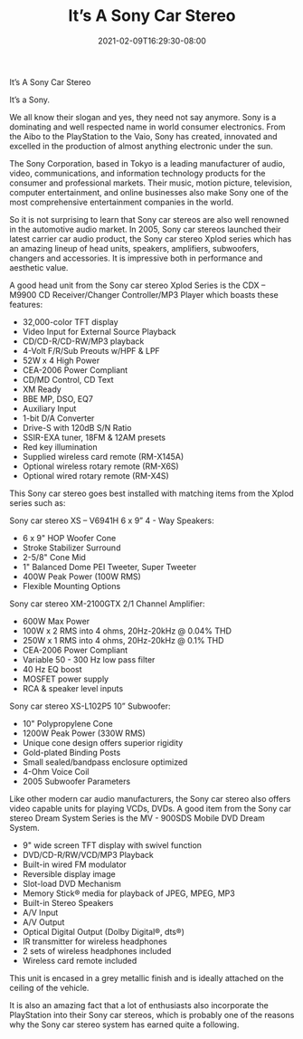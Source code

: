 ﻿---
title: "It’s A Sony Car Stereo"
date: 2021-02-09T16:29:30-08:00
description: "Car-Stereo Tips for Web Success"
featured_image: "/images/Car-Stereo.jpg"
tags: ["Car Stereo"]
---

It’s A Sony Car Stereo

It’s a Sony.

We all know their slogan and yes, they need not say anymore. Sony is a dominating and well respected name in world consumer electronics. From the Aibo to the PlayStation to the Vaio, Sony has created, innovated and excelled in the production of almost anything electronic under the sun.

The Sony Corporation, based in Tokyo is a leading manufacturer of audio, video, communications, and information technology products for the consumer and professional markets. Their music, motion picture, television, computer entertainment, and online businesses also make Sony one of the most comprehensive entertainment companies in the world. 

So it is not surprising to learn that Sony car stereos are also well renowned in the automotive audio market. In 2005, Sony car stereos launched their latest carrier car audio product, the Sony car stereo Xplod series which has an amazing lineup of head units, speakers, amplifiers, subwoofers, changers and accessories. It is impressive both in performance and aesthetic value. 

A good head unit from the Sony car stereo Xplod Series is the CDX – M9900 CD Receiver/Changer Controller/MP3 Player which boasts these features:   

- 32,000-color TFT display
- Video Input for External Source Playback
- CD/CD-R/CD-RW/MP3 playback
- 4-Volt F/R/Sub Preouts w/HPF & LPF
- 52W x 4 High Power
- CEA-2006 Power Compliant
- CD/MD Control, CD Text
- XM Ready
- BBE MP, DSO, EQ7
- Auxiliary Input
- 1-bit D/A Converter
- Drive-S with 120dB S/N Ratio
- SSIR-EXA tuner, 18FM & 12AM presets
- Red key illumination
- Supplied wireless card remote (RM-X145A)
- Optional wireless rotary remote (RM-X6S)
- Optional wired rotary remote (RM-X4S)   
 
This Sony car stereo goes best installed with matching items from the Xplod series such as: 

Sony car stereo XS – V6941H 6 x 9” 4 - Way Speakers: 

- 6 x 9" HOP Woofer Cone
- Stroke Stabilizer Surround
- 2-5/8" Cone Mid
- 1" Balanced Dome PEI Tweeter, Super Tweeter
- 400W Peak Power (100W RMS)
- Flexible Mounting Options 

Sony car stereo XM-2100GTX 2/1 Channel Amplifier:

- 600W Max Power
- 100W x 2 RMS into 4 ohms, 20Hz-20kHz @ 0.04% THD
- 250W x 1 RMS into 4 ohms, 20Hz-20kHz @ 0.1% THD
- CEA-2006 Power Compliant
- Variable 50 - 300 Hz low pass filter
- 40 Hz EQ boost
- MOSFET power supply
- RCA & speaker level inputs

Sony car stereo XS-L102P5 10” Subwoofer: 

- 10" Polypropylene Cone
- 1200W Peak Power (330W RMS)
- Unique cone design offers superior rigidity
- Gold-plated Binding Posts
- Small sealed/bandpass enclosure optimized
- 4-Ohm Voice Coil
- 2005 Subwoofer Parameters

Like other modern car audio manufacturers, the Sony car stereo also offers video capable units for playing VCDs, DVDs. A good item from the Sony car stereo Dream System Series is the MV - 900SDS Mobile DVD Dream System. 

- 9" wide screen TFT display with swivel function
- DVD/CD-R/RW/VCD/MP3 Playback
- Built-in wired FM modulator
- Reversible display image
- Slot-load DVD Mechanism
- Memory Stick® media for playback of JPEG, MPEG, MP3
- Built-in Stereo Speakers
- A/V Input
- A/V Output
- Optical Digital Output (Dolby Digital®, dts®)
- IR transmitter for wireless headphones
- 2 sets of wireless headphones included
- Wireless card remote included

This unit is encased in a grey metallic finish and is ideally attached on the ceiling of the vehicle. 

It is also an amazing fact that a lot of enthusiasts also incorporate the PlayStation into their Sony car stereos, which is probably one of the reasons why the Sony car stereo system has earned quite a following.     

 




 

